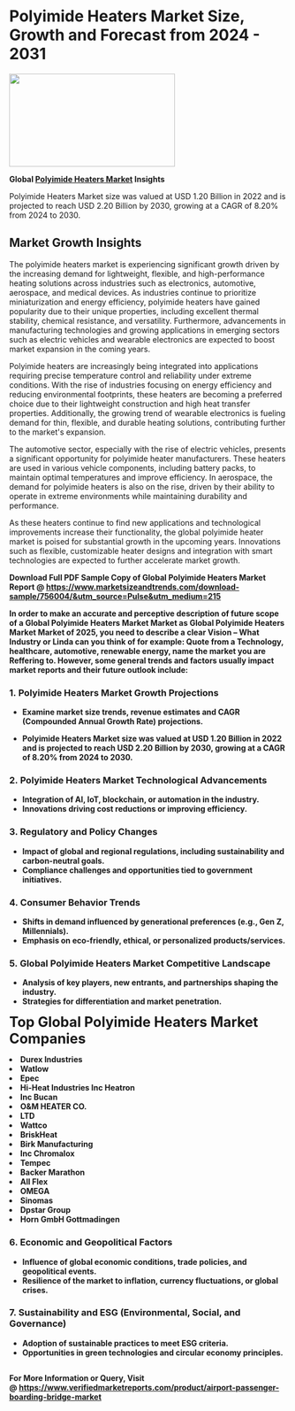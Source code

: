 <H1>Polyimide Heaters Market Size, Growth and Forecast from 2024 - 2031</H1><img class="aligncenter size-medium wp-image-584254" src="https://thirdeyenews.in/wp-content/uploads/2024/09/Global-Market-Research-300x168.jpeg" alt="" width="300" height="168" /><p><strong>Global&nbsp;<a href="https://www.marketsizeandtrends.com/download-sample/756004/&amp;utm_source=Pulse&amp;utm_medium=215">Polyimide Heaters Market</a> Insights</strong></p><p>Polyimide Heaters Market size was valued at USD 1.20 Billion in 2022 and is projected to reach USD 2.20 Billion by 2030, growing at a CAGR of 8.20% from 2024 to 2030.</p><p><h2>Market Growth Insights</h2> <p>The polyimide heaters market is experiencing significant growth driven by the increasing demand for lightweight, flexible, and high-performance heating solutions across industries such as electronics, automotive, aerospace, and medical devices. As industries continue to prioritize miniaturization and energy efficiency, polyimide heaters have gained popularity due to their unique properties, including excellent thermal stability, chemical resistance, and versatility. Furthermore, advancements in manufacturing technologies and growing applications in emerging sectors such as electric vehicles and wearable electronics are expected to boost market expansion in the coming years.</p> <p><strong></strong></p> <p>Polyimide heaters are increasingly being integrated into applications requiring precise temperature control and reliability under extreme conditions. With the rise of industries focusing on energy efficiency and reducing environmental footprints, these heaters are becoming a preferred choice due to their lightweight construction and high heat transfer properties. Additionally, the growing trend of wearable electronics is fueling demand for thin, flexible, and durable heating solutions, contributing further to the market's expansion.</p> <p>The automotive sector, especially with the rise of electric vehicles, presents a significant opportunity for polyimide heater manufacturers. These heaters are used in various vehicle components, including battery packs, to maintain optimal temperatures and improve efficiency. In aerospace, the demand for polyimide heaters is also on the rise, driven by their ability to operate in extreme environments while maintaining durability and performance.</p> <p>As these heaters continue to find new applications and technological improvements increase their functionality, the global polyimide heater market is poised for substantial growth in the upcoming years. Innovations such as flexible, customizable heater designs and integration with smart technologies are expected to further accelerate market growth.</p> <p><strong></p><p><span class=""><strong>Download Full PDF Sample Copy of Global Polyimide Heaters Market Report</strong> @ <a href="https://www.marketsizeandtrends.com/download-sample/756004/&amp;utm_source=Pulse&amp;utm_medium=215" target="_blank">https://www.marketsizeandtrends.com/download-sample/756004/&amp;utm_source=Pulse&amp;utm_medium=215</a></span></p><p>In order to make an accurate and perceptive description of future scope of a Global&nbsp;Polyimide Heaters Market Market as Global&nbsp;Polyimide Heaters Market Market of 2025, you need to describe a clear Vision &ndash; What Industry or Linda can you think of for example: Quote from a Technology, healthcare, automotive, renewable energy, name the market you are Reffering to. However, some general trends and factors usually impact market reports and their future outlook include:</p><h3>1.&nbsp;<strong>Polyimide Heaters Market Growth Projections</strong></h3><ul><li>Examine market size trends, revenue estimates and CAGR (Compounded Annual Growth Rate) projections.</li><li><p>Polyimide Heaters Market size was valued at USD 1.20 Billion in 2022 and is projected to reach USD 2.20 Billion by 2030, growing at a CAGR of 8.20% from 2024 to 2030.</p></li></ul><h3>2.&nbsp;<strong>Polyimide Heaters Market Technological Advancements</strong></h3><ul><li>Integration of AI, IoT, blockchain, or automation in the industry.</li><li>Innovations driving cost reductions or improving efficiency.</li></ul><h3>3.&nbsp;<strong>Regulatory and Policy Changes</strong></h3><ul><li>Impact of global and regional regulations, including sustainability and carbon-neutral goals.</li><li>Compliance challenges and opportunities tied to government initiatives.</li></ul><h3>4.&nbsp;<strong>Consumer Behavior Trends</strong></h3><ul><li>Shifts in demand influenced by generational preferences (e.g., Gen Z, Millennials).</li><li>Emphasis on eco-friendly, ethical, or personalized products/services.</li></ul><h3>5.&nbsp;<strong>Global Polyimide Heaters Market Competitive Landscape</strong></h3><ul><li>Analysis of key players, new entrants, and partnerships shaping the industry.</li><li>Strategies for differentiation and market penetration.</li></ul><p data-pm-slice="1 1 []"><span style="color: inherit; font-family: inherit; font-size: 25px;">Top Global Polyimide Heaters Market Companies</span></p><div class="" data-test-id=""><p><li>Durex Industries</li><li> Watlow</li><li> Epec</li><li> Hi-Heat Industries Inc Heatron</li><li> Inc Bucan</li><li> O&M HEATER CO.</li><li>LTD</li><li> Wattco</li><li> BriskHeat</li><li> Birk Manufacturing</li><li> Inc Chromalox</li><li> Tempec</li><li> Backer Marathon</li><li> All Flex</li><li> OMEGA</li><li> Sinomas</li><li> Dpstar Group</li><li> Horn GmbH Gottmadingen</li></p></div><h3>6.&nbsp;<strong>Economic and Geopolitical Factors</strong></h3><ul><li>Influence of global economic conditions, trade policies, and geopolitical events.</li><li>Resilience of the market to inflation, currency fluctuations, or global crises.</li></ul><h3>7.&nbsp;<strong>Sustainability and ESG (Environmental, Social, and Governance)</strong></h3><ul><li>Adoption of sustainable practices to meet ESG criteria.</li><li>Opportunities in green technologies and circular economy principles.</li></ul><h2><strong style="font-size: 14px;">For More Information or Query, Visit @&nbsp;</strong><a style="background-color: #ffffff; font-size: 14px;" href="https://www.marketsizeandtrends.com/report/polyimide-heaters-market/" target="_blank">https://www.verifiedmarketreports.com/product/airport-passenger-boarding-bridge-market</a></h2>
